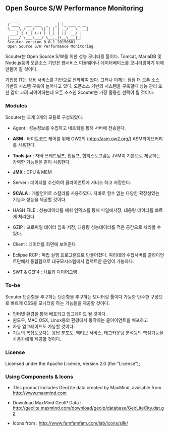 ## Open Source S/W Performance Monitoring
```
  ____                  _            
 / ___|  ___ ___  _   _| |_ ___ _ __ 
 \___ \ / __/   \| | | | __/ _ \ '__|
  ___) | (_| (+) | |_| | ||  __/ |   
 |____/ \___\___/ \__,_|\__\___|_|                                      
 Scouter version 0.0.1 20150601
 Open Source S/W Performance Monitoring 
```
Scouter는 Open Source S/W를 위한 성능 모니터링 툴이다.
Tomcat, MariaDB 및 Node.js등의 오픈소스 기반은 웹서비스 미들웨어나 데이터베이스를 모니터링하기 위해 만들어 갈 것이다.

기업용 IT는 상용 서비스를 기반으로 진화하여 왔다. 그러나 이제는 점점 더 오픈 소스 기반의 시스템 구축이 늘어나고 있다. 
오픈소스 기반의 시스템을 구축할때 성능 관리 또한 같이 고려 되어야하는데 
오픈 소스인 Scouter는 가장 훌륭한 선택이 될 것이다.

### Modules
Scouter는 크게 3개의 모듈로 구성되었다.

- Agent : 성능정보를 수집하고 네트웍을 통해 서버에 전송한다.   
 - **ASM** : 바이트코드 제어를 위해 OW2의 (http://asm.ow2.org/) ASM라이브러리를 사용한다.
 - **Tools.jar** : 자바 쓰레드덤프, 힙덤프, 힙히스토그램등  JVM이 기본으로 제공하는 강력한 기능들을 같이 사용한다. 
 - **JMX** :  CPU & MEM 

- Server :  데이터를 수신하여 클라이언트에 서비스 하고 저장한다.
 - **SCALA** : 개발언어로 스칼라를 사용하였다. 자바로 할수 없는 다양한 확장성있는 기능과 성능을 제공할 것이다.
 - HASH FILE : 성능데이터를 해쉬 인덱스를 통해 파일에저장, 대용량 데이터를 빠르게 처리한다. 
 - GZIP : 프로파일 데이터 압축 저장, 대용량 성능데이터를 적은 공간으로 처리할 수 있다.

- Client : 데이터를 화면에 보여준다
 - Eclipse RCP : 독립 실행 프로그램으로 만들어졌다. 여러대의 수집서버를 클라이언트단에서 통합함으로 대규모시스템에서 컴팩트안 운영이 가능하다.
 - SWT & GEF4 : 차트와 다이어그램

### To-be
Scouter 단순함을 추구하는 단순함을 추구하는 모니터링 툴이다 가능한 단수한 구성으로 빠르게 OSS를 모니터링 하는 기능들을 제공할 것이다.
- 인터넷 환경을 통해 배포되고 업그레이드 될 것이다.
- 윈도우, MAC OSX, Linux등의 환경에서 동작하는 클아이언트을 배포하고 
- 자동 업그레이드도 가능할 것이다.
- 기능의 복잡도보다는 응답 분포도, 액티브 서비스, 테그카운팅 분석등의 핵심기능을  사용자에게 제공할 것이다.

### License
Licensed under the Apache License, Version 2.0 (the "License");

### Using Components & Icons
- This product includes GeoLite data created by MaxMind, available from
http://www.maxmind.com

- Download MaxMind GeoIP Data :  http://geolite.maxmind.com/download/geoip/database/GeoLiteCity.dat.gz

- Icons from : 
http://www.famfamfam.com/lab/icons/silk/
